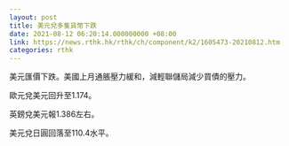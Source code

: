 ```yaml
---
layout: post
title: 美元兌多隻貨幣下跌
date: 2021-08-12 06:20:14.000000000 +08:00
link: https://news.rthk.hk/rthk/ch/component/k2/1605473-20210812.htm
categories: rthk
---
```


美元匯價下跌。美國上月通脹壓力緩和，減輕聯儲局減少買債的壓力。

歐元兌美元回升至1.174。

英鎊兌美元報1.386左右。

美元兌日圓回落至110.4水平。
